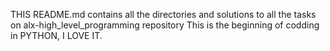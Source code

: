THIS README.md contains all the directories and solutions to all the tasks on alx-high_level_programming repository
This is the beginning of codding in PYTHON, I LOVE IT.
